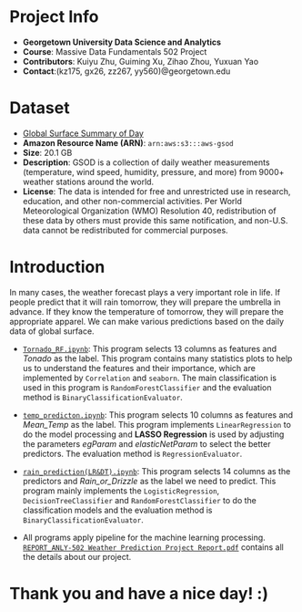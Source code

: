 # Project Info
- **Georgetown University Data Science and Analytics**
- **Course**: Massive Data Fundamentals 502 Project
- **Contributors**: Kuiyu Zhu, Guiming Xu, Zihao Zhou, Yuxuan Yao
- **Contact**:(kz175, gx26, zz267, yy560)@georgetown.edu

# Dataset
- [Global Surface Summary of Day](https://registry.opendata.aws/noaa-gsod/)
- **Amazon Resource Name (ARN)**: `arn:aws:s3:::aws-gsod`
- **Size**: 20.1 GB
- **Description**: GSOD is a collection of daily weather measurements (temperature, wind speed, humidity, pressure, and more) from 9000+ weather stations around the world.
- **License**: The data is intended for free and unrestricted use in research, education, and other non-commercial activities. Per World Meteorological Organization (WMO) Resolution 40, redistribution of these data by others must provide this same notification, and non-U.S. data cannot be redistributed for commercial purposes.

# Introduction
In many cases, the weather forecast plays a very important role in life. If people predict that it will rain tomorrow, they will prepare the umbrella in advance. If they know the temperature of tomorrow, they will prepare the appropriate apparel. We can make various predictions based on the daily data of global surface.

* [`Tornado_RF.ipynb`](https://github.com/gu-yuxuanyao/502Project/blob/master/Tornado_RF.ipynb): This program selects 13 columns as features and _Tonado_ as the label. This program contains many statistics plots to help us to understand the features and their importance, which are implemented by `Correlation` and `seaborn`. The main classification is used in this program is `RandomForestClassifier` and the evaluation method is `BinaryClassificationEvaluator`. 

* [`temp_predicton.ipynb`](https://github.com/gu-yuxuanyao/502Project/blob/master/temp_predicton.ipynb): This program selects 10 columns as features and _Mean_Temp_ as the label. This program implements `LinearRegression` to do the model processing and __LASSO Regression__ is used by adjusting the parameters _egParam_ and _elasticNetParam_ to select the better predictors. The evaluation method is `RegressionEvaluator`.

* [`rain_prediction(LR&DT).ipynb`](https://github.com/gu-yuxuanyao/502Project/blob/master/rain_prediction(LR%26DT).ipynb): This program selects 14 columns as the predictors and _Rain_or_Drizzle_ as the label we need to predict. This program mainly implements the `LogisticRegression`, `DecisionTreeClassifier` and `RandomForestClassifier` to do the classification models and the evaluation method is `BinaryClassificationEvaluator`. 

* All programs apply pipeline for the machine learning processing. [`REPORT_ANLY-502 Weather Prediction Project Report.pdf`](https://github.com/gu-yuxuanyao/502Project/blob/master/REPORT_ANLY-502%20Weather%20Prediction%20Project%20Report.pdf) contains all the details about our project.

# Thank you and have a nice day! :)
